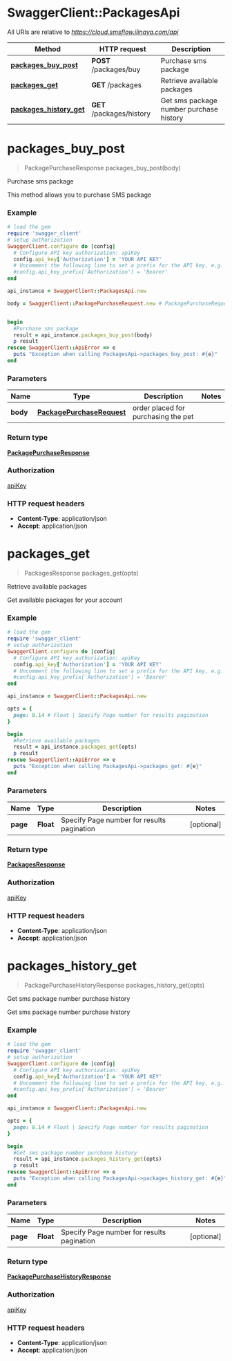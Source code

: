 # SwaggerClient::PackagesApi

All URIs are relative to *https://cloud.smsflow.ilinaya.com/api*

Method | HTTP request | Description
------------- | ------------- | -------------
[**packages_buy_post**](PackagesApi.md#packages_buy_post) | **POST** /packages/buy | Purchase sms package
[**packages_get**](PackagesApi.md#packages_get) | **GET** /packages | Retrieve available packages
[**packages_history_get**](PackagesApi.md#packages_history_get) | **GET** /packages/history | Get sms package number purchase history


# **packages_buy_post**
> PackagePurchaseResponse packages_buy_post(body)

Purchase sms package

This method allows you to purchase SMS package

### Example
```ruby
# load the gem
require 'swagger_client'
# setup authorization
SwaggerClient.configure do |config|
  # Configure API key authorization: apiKey
  config.api_key['Authorization'] = 'YOUR API KEY'
  # Uncomment the following line to set a prefix for the API key, e.g. 'Bearer' (defaults to nil)
  #config.api_key_prefix['Authorization'] = 'Bearer'
end

api_instance = SwaggerClient::PackagesApi.new

body = SwaggerClient::PackagePurchaseRequest.new # PackagePurchaseRequest | order placed for purchasing the pet


begin
  #Purchase sms package
  result = api_instance.packages_buy_post(body)
  p result
rescue SwaggerClient::ApiError => e
  puts "Exception when calling PackagesApi->packages_buy_post: #{e}"
end
```

### Parameters

Name | Type | Description  | Notes
------------- | ------------- | ------------- | -------------
 **body** | [**PackagePurchaseRequest**](PackagePurchaseRequest.md)| order placed for purchasing the pet | 

### Return type

[**PackagePurchaseResponse**](PackagePurchaseResponse.md)

### Authorization

[apiKey](../README.md#apiKey)

### HTTP request headers

 - **Content-Type**: application/json
 - **Accept**: application/json



# **packages_get**
> PackagesResponse packages_get(opts)

Retrieve available packages

Get available packages for your account

### Example
```ruby
# load the gem
require 'swagger_client'
# setup authorization
SwaggerClient.configure do |config|
  # Configure API key authorization: apiKey
  config.api_key['Authorization'] = 'YOUR API KEY'
  # Uncomment the following line to set a prefix for the API key, e.g. 'Bearer' (defaults to nil)
  #config.api_key_prefix['Authorization'] = 'Bearer'
end

api_instance = SwaggerClient::PackagesApi.new

opts = { 
  page: 8.14 # Float | Specify Page number for results pagination
}

begin
  #Retrieve available packages
  result = api_instance.packages_get(opts)
  p result
rescue SwaggerClient::ApiError => e
  puts "Exception when calling PackagesApi->packages_get: #{e}"
end
```

### Parameters

Name | Type | Description  | Notes
------------- | ------------- | ------------- | -------------
 **page** | **Float**| Specify Page number for results pagination | [optional] 

### Return type

[**PackagesResponse**](PackagesResponse.md)

### Authorization

[apiKey](../README.md#apiKey)

### HTTP request headers

 - **Content-Type**: application/json
 - **Accept**: application/json



# **packages_history_get**
> PackagePurchaseHistoryResponse packages_history_get(opts)

Get sms package number purchase history

Get sms package number purchase history

### Example
```ruby
# load the gem
require 'swagger_client'
# setup authorization
SwaggerClient.configure do |config|
  # Configure API key authorization: apiKey
  config.api_key['Authorization'] = 'YOUR API KEY'
  # Uncomment the following line to set a prefix for the API key, e.g. 'Bearer' (defaults to nil)
  #config.api_key_prefix['Authorization'] = 'Bearer'
end

api_instance = SwaggerClient::PackagesApi.new

opts = { 
  page: 8.14 # Float | Specify Page number for results pagination
}

begin
  #Get sms package number purchase history
  result = api_instance.packages_history_get(opts)
  p result
rescue SwaggerClient::ApiError => e
  puts "Exception when calling PackagesApi->packages_history_get: #{e}"
end
```

### Parameters

Name | Type | Description  | Notes
------------- | ------------- | ------------- | -------------
 **page** | **Float**| Specify Page number for results pagination | [optional] 

### Return type

[**PackagePurchaseHistoryResponse**](PackagePurchaseHistoryResponse.md)

### Authorization

[apiKey](../README.md#apiKey)

### HTTP request headers

 - **Content-Type**: application/json
 - **Accept**: application/json



